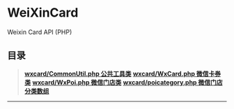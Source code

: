 # WeiXinCard
Weixin Card API (PHP)
## 目录 
> **[wxcard/CommonUtil.php 公共工具类](#user-content-1-wechatclassphp-官方api类库)**
> **[wxcard/WxCard.php 微信卡券类](#user-content-1-wechatclassphp-官方api类库)**
> **[wxcard/WxPoi.php 微信门店类](#user-content-1-wechatclassphp-官方api类库)**
> **[wxcard/poicategory.php 微信门店分类数组](#user-content-1-wechatclassphp-官方api类库)**

----------
